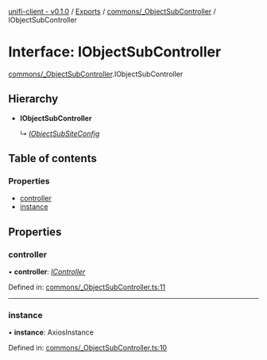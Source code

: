 [unifi-client - v0.1.0](../README.md) / [Exports](../modules.md) / [commons/_ObjectSubController](../modules/commons__objectsubcontroller.md) / IObjectSubController

# Interface: IObjectSubController

[commons/_ObjectSubController](../modules/commons__objectsubcontroller.md).IObjectSubController

## Hierarchy

* **IObjectSubController**

  ↳ [*IObjectSubSiteConfig*](commons__objectsubsite.iobjectsubsiteconfig.md)

## Table of contents

### Properties

- [controller](commons__objectsubcontroller.iobjectsubcontroller.md#controller)
- [instance](commons__objectsubcontroller.iobjectsubcontroller.md#instance)

## Properties

### controller

• **controller**: [*IController*](icontroller.icontroller-1.md)

Defined in: [commons/_ObjectSubController.ts:11](https://github.com/thib3113/unifi-client/blob/d186312/src/commons/_ObjectSubController.ts#L11)

___

### instance

• **instance**: AxiosInstance

Defined in: [commons/_ObjectSubController.ts:10](https://github.com/thib3113/unifi-client/blob/d186312/src/commons/_ObjectSubController.ts#L10)
